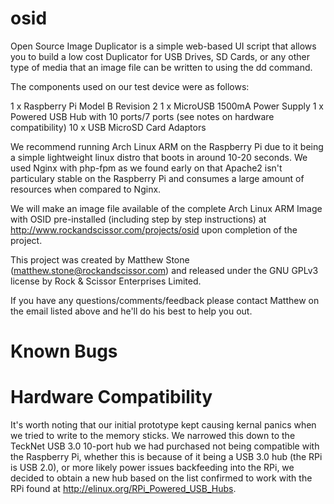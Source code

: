 osid
====

Open Source Image Duplicator is a simple web-based UI script that allows you to build a low cost Duplicator for USB Drives, SD Cards, or any other type of media that an image file can be written to using the dd command.

The components used on our test device were as follows:

1 x Raspberry Pi Model B Revision 2
1 x MicroUSB 1500mA Power Supply
1 x Powered USB Hub with 10 ports/7 ports (see notes on hardware compatibility)
10 x USB MicroSD Card Adaptors

We recommend running Arch Linux ARM on the Raspberry Pi due to it being a simple lightweight linux distro that boots in around 10-20 seconds. We used Nginx with php-fpm as we found early on that Apache2 isn't particulary stable on the Raspberry Pi and consumes a large amount of resources when compared to Nginx.

We will make an image file available of the complete Arch Linux ARM Image with OSID pre-installed (including step by step instructions) at http://www.rockandscissor.com/projects/osid upon completion of the project.

This project was created by Matthew Stone (matthew.stone@rockandscissor.com) and released under the GNU GPLv3 license by Rock & Scissor Enterprises Limited.

If you have any questions/comments/feedback please contact Matthew on the email listed above and he'll do his best to help you out.

Known Bugs
==========



Hardware Compatibility
======================

It's worth noting that our initial prototype kept causing kernal panics when we tried to write to the memory sticks. We narrowed this down to the TeckNet USB 3.0 10-port hub we had purchased not being compatible with the Raspberry Pi, whether this is because of it being a USB 3.0 hub (the RPi is USB 2.0), or more likely power issues backfeeding into the RPi, we decided to obtain a new hub based on the list confirmed to work with the RPi found at http://elinux.org/RPi_Powered_USB_Hubs.
